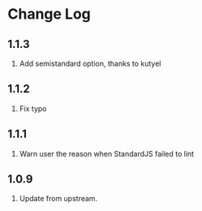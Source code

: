# Change Log

## 1.1.3

1. Add semistandard option, thanks to kutyel

## 1.1.2

1. Fix typo

## 1.1.1

1. Warn user the reason when StandardJS failed to lint

## 1.0.9

1. Update from upstream.